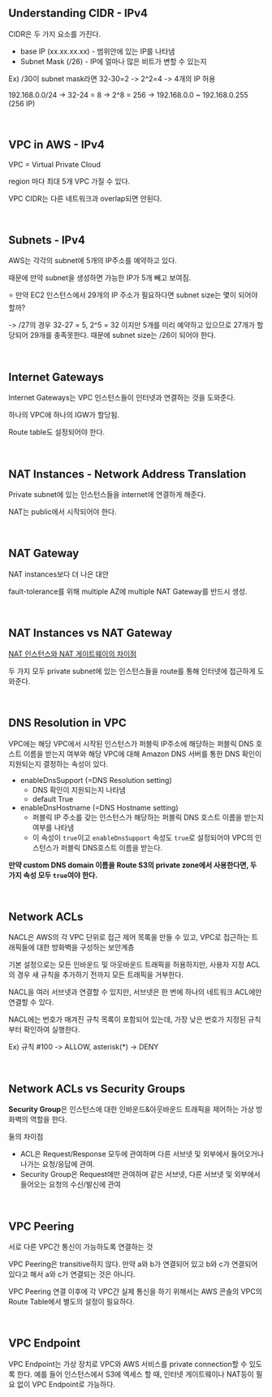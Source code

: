 ## Understanding CIDR - IPv4

CIDR은 두 가지 요소를 가진다.

+ base IP (xx.xx.xx.xx) - 범위안에 있는 IP를 나타냄
+ Subnet Mask (/26) - IP에 얼마나 많은 비트가 변할 수 있는지

Ex) /30이 subnet mask라면 32-30=2 -> 2^2=4 -> 4개의 IP 허용

192.168.0.0/24 -> 32-24 = 8 -> 2^8 = 256  -> 192.168.0.0 ~ 192.168.0.255 (256 IP)

<br>

## VPC in AWS - IPv4

VPC = Virtual Private Cloud

region 마다 최대 5개 VPC 가질 수 있다.

VPC CIDR는 다른 네트워크과 overlap되면 안된다.

<br>

## Subnets - IPv4 

AWS는 각각의 subnet에 5개의 IP주소를 예약하고 있다.

때문에 만약 subnet을 생성하면 가능한 IP가 5개 빼고 보여짐.

⭐ 만약 EC2 인스턴스에서 29개의 IP 주소가 필요하다면 subnet size는 몇이 되어야 할까?

-> /27의 경우 32-27 = 5, 2^5 = 32 이지만 5개를 미리 예약하고 있으므로 27개가 할당되어 29개를 충족못한다. 때문에 subnet size는 /26이 되어야 한다.

<br>

## Internet Gateways

Internet Gateways는 VPC 인스턴스들이 인터넷과 연결하는 것을 도와준다.

하나의 VPC에 하나의 IGW가 할당됨.

Route table도 설정되어야 한다.

<br>

## NAT Instances - Network Address Translation

Private subnet에 있는 인스턴스들을 internet에 연결하게 해준다.

NAT는 public에서 시작되어야 한다.

<br>

## NAT Gateway

NAT instances보다 더 나은 대안

fault-tolerance를 위해 multiple AZ에 multiple NAT Gateway를 반드시 생성.

<br>

## NAT Instances vs NAT Gateway

[NAT 인스턴스와 NAT 게이트웨이의 차이점](https://docs.aws.amazon.com/ko_kr/vpc/latest/userguide/vpc-nat-comparison.html)

두 가지 모두 private subnet에 있는 인스턴스들을 route를 통해 인터넷에 접근하게 도와준다.

<br>

## DNS Resolution in VPC

VPC에는 해당 VPC에서 시작된 인스턴스가 퍼블릭 IP주소에 해당하는 퍼블릭 DNS 호스트 이름을 받는지 여부와 해당 VPC에 대해 Amazon DNS 서버를 통한 DNS 확인이 지원되는지 결정하는 속성이 있다.

+ enableDnsSupport (=DNS Resolution setting)
  + DNS 확인이 지원되는지 나타냄
  + default True
+ enableDnsHostname (=DNS Hostname setting)
  + 퍼블릭 IP 주소를 갖는 인스턴스가 해당하는 퍼블릭 DNS 호스트 이름을 받는지 여부를 나타냄
  + 이 속성이 `true`이고 `enableDnsSupport` 속성도 `true`로 설정되어야 VPC의 인스턴스가 퍼블릭 DNS호스트 이름을 받는다.

**만약 custom DNS domain 이름을 Route S3의 private zone에서 사용한다면, 두 가지 속성 모두 `true`여야 한다.**

<br>

## Network ACLs

NACL은 AWS의 각 VPC 단위로 접근 제어 목록을 만들 수 있고,  VPC로 접근하는 트래픽들에 대한 방화벽을 구성하는 보안계층

기본 설정으로는 모든 인바운드 및 아웃바운드 트래픽을 허용하지만, 사용자 지정 ACL의 경우 새 규칙을 추가하기 전까지 모든 트래픽을 거부한다.

NACL을 여러 서브넷과 연결할 수 있지만, 서브넷은 한 번에 하나의 네트워크 ACL에만 연결할 수 있다.

NACL에는 번호가 매겨진 규칙 목록이 포함되어 있는데, 가장 낮은 번호가 지정된 규칙부터 확인하여 실행한다.

Ex) 규칙 #100 -> ALLOW,  asterisk(*) -> DENY

<br>

## Network ACLs vs Security Groups

**Security Group**은 인스턴스에 대한 인바운드&아웃바운드 트래픽을 제어하는 가상 방화벽의 역할을 한다. 

둘의 차이점

+ ACL은 Request/Response 모두에 관여하며 다른 서브넷 및 외부에서 들어오거나 나가는 요청/응답에 관여.
+ Security Group은 Request에만 관여하며 같은 서브넷, 다른 서브넷 및 외부에서 들어오는 요청의 수신/발신에 관여

<br>

## VPC Peering 

서로 다른 VPC간 통신이 가능하도록 연결하는 것

VPC Peering은 transitive하지 않다. 만약 a와 b가 연결되어 있고 b와 c가 연결되어 있다고 해서 a와 c가 연결되는 것은 아니다.

VPC Peering 연결 이후에 각 VPC간 실제 통신을 하기 위해서는 AWS 콘솔의 VPC의 Route Table에서 별도의 설정이 필요하다.

<br>

## VPC Endpoint

VPC Endpoint는 가상 장치로 VPC와 AWS 서비스를 private connection할 수 있도록 한다. 예를 들어 인스턴스에서 S3에 엑세스 할 때, 인터넷 게이트웨이나 NAT등이 필요 없이 VPC Endpoint로 가능하다.

